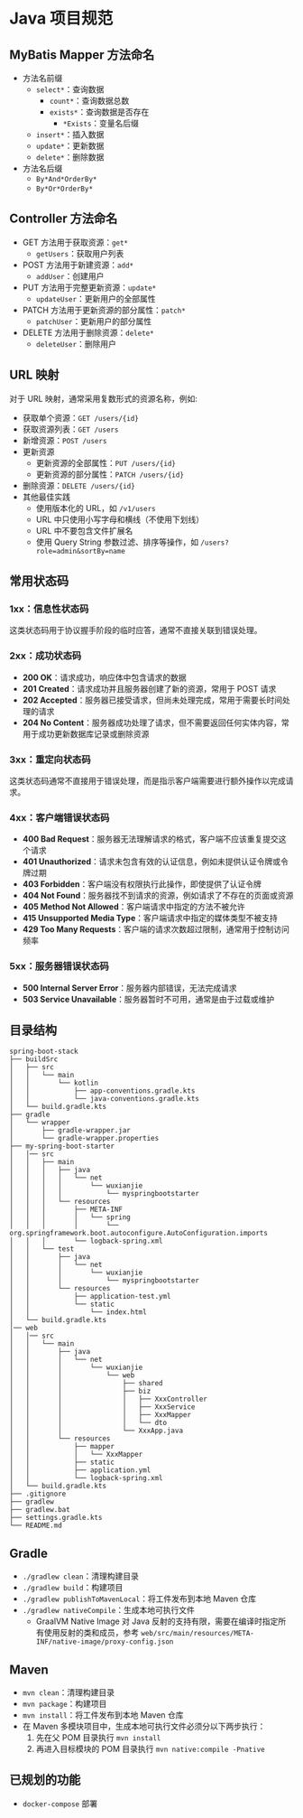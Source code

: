 # Java 项目规范

## MyBatis Mapper 方法命名

- 方法名前缀
    - `select*`：查询数据
        - `count*`：查询数据总数
        - `exists*`：查询数据是否存在
            - `*Exists`：变量名后缀
    - `insert*`：插入数据
    - `update*`：更新数据
    - `delete*`：删除数据
- 方法名后缀
    - `By*And*OrderBy*`
    - `By*Or*OrderBy*`

## Controller 方法命名

- GET 方法用于获取资源：`get*`
    - `getUsers`：获取用户列表
- POST 方法用于新建资源：`add*`
    - `addUser`：创建用户
- PUT 方法用于完整更新资源：`update*`
    - `updateUser`：更新用户的全部属性
- PATCH 方法用于更新资源的部分属性：`patch*`
    - `patchUser`：更新用户的部分属性
- DELETE 方法用于删除资源：`delete*`
    - `deleteUser`：删除用户

## URL 映射

对于 URL 映射，通常采用复数形式的资源名称，例如:

- 获取单个资源：`GET /users/{id}`
- 获取资源列表：`GET /users`
- 新增资源：`POST /users`
- 更新资源
    - 更新资源的全部属性：`PUT /users/{id}`
    - 更新资源的部分属性：`PATCH /users/{id}`
- 删除资源：`DELETE /users/{id}`
- 其他最佳实践
    - 使用版本化的 URL，如 `/v1/users`
    - URL 中只使用小写字母和横线（不使用下划线）
    - URL 中不要包含文件扩展名
    - 使用 Query String 参数过滤、排序等操作，如 `/users?role=admin&sortBy=name`

## 常用状态码

### 1xx：信息性状态码

这类状态码用于协议握手阶段的临时应答，通常不直接关联到错误处理。

### 2xx：成功状态码

- **200 OK**：请求成功，响应体中包含请求的数据
- **201 Created**：请求成功并且服务器创建了新的资源，常用于 POST 请求
- **202 Accepted**：服务器已接受请求，但尚未处理完成，常用于需要长时间处理的请求
- **204 No Content**：服务器成功处理了请求，但不需要返回任何实体内容，常用于成功更新数据库记录或删除资源

### 3xx：重定向状态码

这类状态码通常不直接用于错误处理，而是指示客户端需要进行额外操作以完成请求。

### 4xx：客户端错误状态码

- **400 Bad Request**：服务器无法理解请求的格式，客户端不应该重复提交这个请求
- **401 Unauthorized**：请求未包含有效的认证信息，例如未提供认证令牌或令牌过期
- **403 Forbidden**：客户端没有权限执行此操作，即使提供了认证令牌
- **404 Not Found**：服务器找不到请求的资源，例如请求了不存在的页面或资源
- **405 Method Not Allowed**：客户端请求中指定的方法不被允许
- **415 Unsupported Media Type**：客户端请求中指定的媒体类型不被支持
- **429 Too Many Requests**：客户端的请求次数超过限制，通常用于控制访问频率

### 5xx：服务器错误状态码

- **500 Internal Server Error**：服务器内部错误，无法完成请求
- **503 Service Unavailable**：服务器暂时不可用，通常是由于过载或维护

## 目录结构

```text
spring-boot-stack
├── buildSrc
│   ├── src
│   │   └── main
│   │       └── kotlin
│   │           ├── app-conventions.gradle.kts
│   │           └── java-conventions.gradle.kts
│   └── build.gradle.kts
├── gradle
│   └── wrapper
│       ├── gradle-wrapper.jar
│       └── gradle-wrapper.properties
├── my-spring-boot-starter
│   │── src
│   │   ├── main
│   │   │   ├── java
│   │   │   │   └── net
│   │   │   │       └── wuxianjie
│   │   │   │           └── myspringbootstarter
│   │   │   └── resources
│   │   │       ├── META-INF
│   │   │       │   └── spring
│   │   │       │       └── org.springframework.boot.autoconfigure.AutoConfiguration.imports
│   │   │       └── logback-spring.xml
│   │   └── test
│   │       ├── java
│   │       │   └── net
│   │       │       └── wuxianjie
│   │       │           └── myspringbootstarter
│   │       └── resources
│   │           ├── application-test.yml
│   │           └── static
│   │               └── index.html
│   └── build.gradle.kts
│── web
│   │── src
│   │   └── main
│   │       ├── java
│   │       │   └── net
│   │       │       └── wuxianjie
│   │       │           └── web
│   │       │               ├── shared
│   │       │               ├── biz
│   │       │               │   ├── XxxController
│   │       │               │   ├── XxxService
│   │       │               │   ├── XxxMapper
│   │       │               │   └── dto
│   │       │               └── XxxApp.java
│   │       └── resources
│   │           ├── mapper
│   │           │   └── XxxMapper
│   │           ├── static
│   │           ├── application.yml
│   │           └── logback-spring.xml
│   └── build.gradle.kts
├── .gitignore
├── gradlew
├── gradlew.bat
├── settings.gradle.kts
└── README.md
```

## Gradle

- `./gradlew clean`：清理构建目录
- `./gradlew build`：构建项目
- `./gradlew publishToMavenLocal`：将工件发布到本地 Maven 仓库
- `./gradlew nativeCompile`：生成本地可执行文件
    - GraalVM Native Image 对 Java 反射的支持有限，需要在编译时指定所有使用反射的类和成员，参考 `web/src/main/resources/META-INF/native-image/proxy-config.json`

## Maven

- `mvn clean`：清理构建目录
- `mvn package`：构建项目
- `mvn install`：将工件发布到本地 Maven 仓库
- 在 Maven 多模块项目中，生成本地可执行文件必须分以下两步执行：
    1. 先在父 POM 目录执行 `mvn install`
    2. 再进入目标模块的 POM 目录执行 `mvn native:compile -Pnative`

## 已规划的功能

- `docker-compose` 部署
